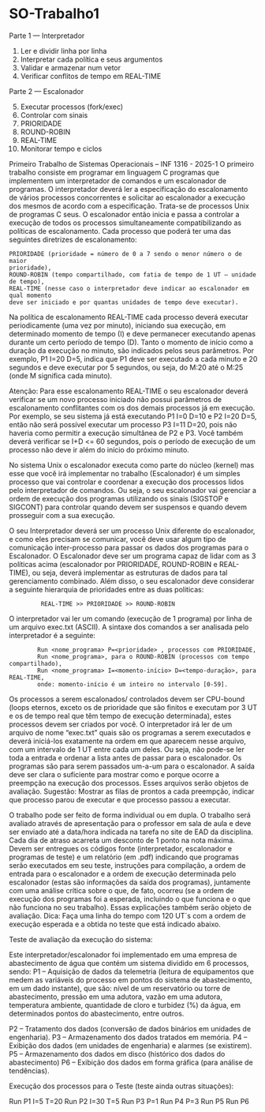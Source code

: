 # SO-Trabalho1


Parte 1 — Interpretador
  1. Ler e dividir linha por linha
  2. Interpretar cada política e seus argumentos
  3. Validar e armazenar num vetor
  4. Verificar conflitos de tempo em REAL-TIME

Parte 2 — Escalonador
 
  5. Executar processos (fork/exec)
  6. Controlar com sinais
  7. PRIORIDADE
  8. ROUND-ROBIN
  9. REAL-TIME
  10. Monitorar tempo e ciclos




Primeiro Trabalho de Sistemas Operacionais – INF 1316 - 2025-1
O primeiro trabalho consiste em programar em linguagem C programas que implementem um
interpretador de comandos e um escalonador de programas. O interpretador deverá ler a
especificação do escalonamento de vários processos concorrentes e solicitar ao escalonador a
execução dos mesmos de acordo com a especificação. Trata-se de processos Unix de programas
C seus. O escalonador então inicia e passa a controlar a execução de todos os processos
simultaneamente compatibilizando as políticas de escalonamento. Cada processo que poderá
ter uma das seguintes diretrizes de escalonamento:

    PRIORIDADE (prioridade = número de 0 a 7 sendo o menor número o de maior
    prioridade),
    ROUND-ROBIN (tempo compartilhado, com fatia de tempo de 1 UT – unidade de tempo),
    REAL-TIME (nesse caso o interpretador deve indicar ao escalonador em qual momento
    deve ser iniciado e por quantas unidades de tempo deve executar).
  

Na política de escalonamento REAL-TIME cada processo deverá executar periodicamente (uma
vez por minuto), iniciando sua execução, em determinado momento de tempo (I) e deve
permanecer executando apenas durante um certo período de tempo (D). Tanto o momento de
início como a duração da execução no minuto, são indicados pelos seus parâmetros. Por
exemplo, P1 I=20 D=5, indica que P1 deve ser executado a cada minuto e 20 segundos e deve
executar por 5 segundos, ou seja, do M:20 até o M:25 (onde M significa cada minuto).

Atenção: Para esse escalonamento REAL-TIME o seu escalonador deverá verificar se um novo
processo iniciado não possui parâmetros de escalonamento conflitantes com os dos demais
processos já em execução. Por exemplo, se seu sistema já está executando P1 I=0 D=10 e P2 I=20
D=5, então não será possível executar um processo P3 I=11 D=20, pois não haveria como permitir
a execução simultânea de P2 e P3. Você também deverá verificar se I+D <= 60 segundos, pois o
período de execução de um processo não deve ir além do início do próximo minuto.

No sistema Unix o escalonador executa como parte do núcleo (kernel) mas esse que você irá
implementar no trabalho (Escalonador) é um simples processo que vai controlar e coordenar a
execução dos processos lidos pelo interpretador de comandos. Ou seja, o seu escalonador vai
gerenciar a ordem de execução dos programas utilizando os sinais (SIGSTOP e SIGCONT) para
controlar quando devem ser suspensos e quando devem prosseguir com a sua execução.

O seu Interpretador deverá ser um processo Unix diferente do escalonador, e como eles
precisam se comunicar, você deve usar algum tipo de comunicação inter-processo para passar
os dados dos programas para o Escalonador.
O Escalonador deve ser um programa capaz de lidar com as 3 políticas acima (escalonador por
PRIORIDADE, ROUND-ROBIN e REAL-TIME), ou seja, deverá implementar as estruturas de dados
para tal gerenciamento combinado. Além disso, o seu escalonador deve considerar a seguinte
hierarquia de prioridades entre as duas politicas:

             REAL-TIME >> PRIORIDADE >> ROUND-ROBIN

O interpretador vai ler um comando (execução de 1 programa) por linha de um arquivo exec.txt
(ASCII). A sintaxe dos comandos a ser analisada pelo interpretador é a seguinte:

            Run <nome_programa> P=<prioridade> , processos com PRIORIDADE,
            Run <nome_programa>, para o ROUND-ROBIN (processos com tempo compartilhado),
            Run <nome_programa> I=<momento-início> D=<tempo-duração>, para REAL-TIME,
            onde: momento-início é um inteiro no intervalo [0-59].
            
             
Os processos a serem escalonados/ controlados devem ser CPU-bound (loops eternos, exceto os
de prioridade que são finitos e executam por 3 UT e os de tempo real que têm tempo de
execução determinada), estes processos devem ser criados por você. O interpretador irá ler de
um arquivo de nome “exec.txt” quais são os programas a serem executados e deverá iniciá-los
exatamente na ordem em que aparecem nesse arquivo, com um intervalo de 1 UT entre cada
um deles. Ou seja, não pode-se ler toda a entrada e ordenar a lista antes de passar para o
escalonador. Os programas são para serem passados um-a-um para o escalonador. A saída deve
ser clara o suficiente para mostrar como e porque ocorre a preempção na execução dos
processos. Esses arquivos serão objetos de avaliação. Sugestão: Mostrar as filas de prontos a
cada preempção, indicar que processo parou de executar e que processo passou a executar.


O trabalho pode ser feito de forma individual ou em dupla. O trabalho será avaliado através de
apresentação para o professor em sala de aula e deve ser enviado até a data/hora indicada na
tarefa no site de EAD da disciplina. Cada dia de atraso acarreta um desconto de 1 ponto na nota
máxima. Devem ser entregues os códigos fonte (interpretador, escalonador e programas de
teste) e um relatório (em .pdf) indicando que programas serão executados em seu teste,
instruções para compilação, a ordem de entrada para o escalonador e a ordem de execução
determinada pelo escalonador (estas são informações da saída dos programas), juntamente com
uma análise crítica sobre o que, de fato, ocorreu (se a ordem de execução dos programas foi a
esperada, incluindo o que funciona e o que não funciona no seu trabalho). Essas explicações
também serão objeto de avaliação. Dica: Faça uma linha do tempo com 120 UT´s com a ordem
de execução esperada e a obtida no teste que está indicado abaixo.


Teste de avaliação da execução do sistema:

Este interpretador/escalonador foi implementado em uma empresa de abastecimento de água
que contém um sistema dividido em 6 processos, sendo:
P1 – Aquisição de dados da telemetria (leitura de equipamentos que medem as variáveis do
processo em pontos do sistema de abastecimento, em um dado instante), que são: nível de um
reservatório ou torre de abastecimento, pressão em uma adutora, vazão em uma adutora,
temperatura ambiente, quantidade de cloro e turbidez (%) da água, em determinados pontos do
abastecimento, entre outros.

P2 – Tratamento dos dados (conversão de dados binários em unidades de engenharia).
P3 – Armazenamento dos dados tratados em memória.
P4 – Exibição dos dados (em unidades de engenharia) e alarmes (se existirem).
P5 – Armazenamento dos dados em disco (histórico dos dados do abastecimento)
P6 – Exibição dos dados em forma gráfica (para análise de tendências).


Execução dos processos para o Teste (teste ainda outras situações):

Run P1 I=5 T=20
Run P2 I=30 T=5
Run P3 P=1
Run P4 P=3
Run P5
Run P6
